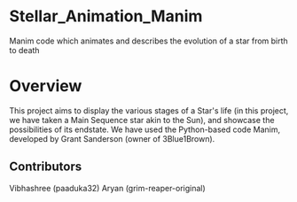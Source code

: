 # Stellar_Animation_Manim
Manim code which animates and describes the evolution of a star from birth to death

# Overview
This project aims to display the various stages of a Star's life (in this project, we have taken a Main Sequence star akin to the Sun), and showcase the possibilities of its endstate. We have used the Python-based code Manim, developed by Grant Sanderson (owner of 3Blue1Brown).

## Contributors
Vibhashree (paaduka32)
Aryan (grim-reaper-original)
